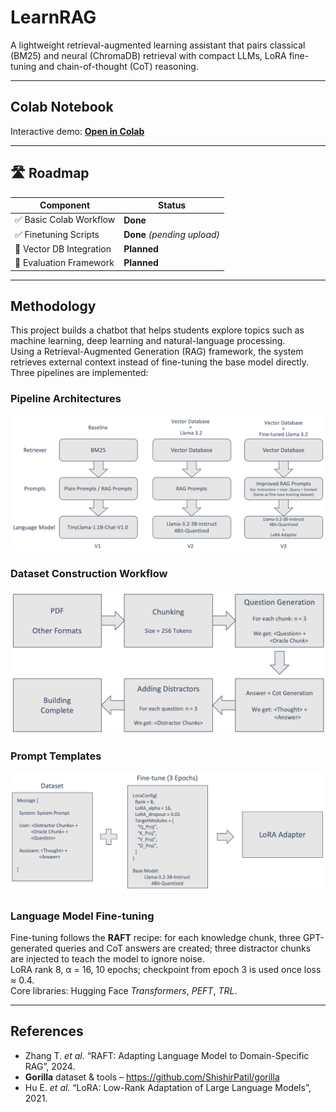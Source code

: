 # LearnRAG

A lightweight retrieval-augmented learning assistant that pairs classical (BM25) and neural (ChromaDB) retrieval with compact LLMs, LoRA fine-tuning and chain-of-thought (CoT) reasoning.

---

## Colab Notebook

Interactive demo: **[Open in Colab](https://drive.google.com/file/d/1Z_a-ceWqx19_B3peBO2rgw292oHUMSMA/view?usp=sharing)**


---

## 🛣️ Roadmap

| Component                  | Status     |
|---------------------------|------------|
| ✅ Basic Colab Workflow   | **Done**   |
| ✅ Finetuning Scripts     | **Done** *(pending upload)* |
| 🔄 Vector DB Integration  | **Planned** |
| 🔄 Evaluation Framework   | **Planned** |

---

## Methodology

This project builds a chatbot that helps students explore topics such as machine learning, deep learning and natural-language processing.  
Using a Retrieval-Augmented Generation (RAG) framework, the system retrieves external context instead of fine-tuning the base model directly. Three pipelines are implemented:

### Pipeline Architectures
![Figure 1 – Pipeline overview](docs/img/pipelines.png)

### Dataset Construction Workflow
![Figure 2 – Dataset creation workflow](docs/img/DatasetCreation.png)

### Prompt Templates
![Figure 3 – Fine-tuning Sample](docs/img/DatasetSample.png)

### Language Model Fine-tuning
Fine-tuning follows the **RAFT** recipe: for each knowledge chunk, three GPT-generated queries and CoT answers are created; three distractor chunks are injected to teach the model to ignore noise.  
LoRA rank 8, α = 16, 10 epochs; checkpoint from epoch 3 is used once loss ≈ 0.4.  
Core libraries: Hugging Face *Transformers*, *PEFT*, *TRL*.

---

## References

- Zhang T. *et al.* “RAFT: Adapting Language Model to Domain-Specific RAG”, 2024.  
- **Gorilla** dataset & tools – <https://github.com/ShishirPatil/gorilla>  
- Hu E. *et al.* “LoRA: Low-Rank Adaptation of Large Language Models”, 2021.
